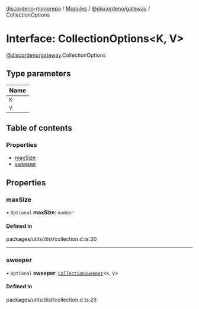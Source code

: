 [discordeno-monorepo](../README.md) / [Modules](../modules.md) / [@discordeno/gateway](../modules/discordeno_gateway.md) / CollectionOptions

# Interface: CollectionOptions<K, V\>

[@discordeno/gateway](../modules/discordeno_gateway.md).CollectionOptions

## Type parameters

| Name |
| :--- |
| `K`  |
| `V`  |

## Table of contents

### Properties

- [maxSize](discordeno_gateway.CollectionOptions.md#maxsize)
- [sweeper](discordeno_gateway.CollectionOptions.md#sweeper)

## Properties

### maxSize

• `Optional` **maxSize**: `number`

#### Defined in

packages/utils/dist/collection.d.ts:30

---

### sweeper

• `Optional` **sweeper**: [`CollectionSweeper`](discordeno_gateway.CollectionSweeper.md)<`K`, `V`\>

#### Defined in

packages/utils/dist/collection.d.ts:29
